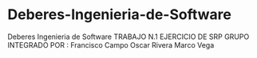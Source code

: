# Deberes-Ingenieria-de-Software
Deberes Ingenieria de Software
TRABAJO N.1 EJERCICIO DE SRP
GRUPO INTEGRADO POR :
Francisco Campo
Oscar Rivera
Marco Vega
